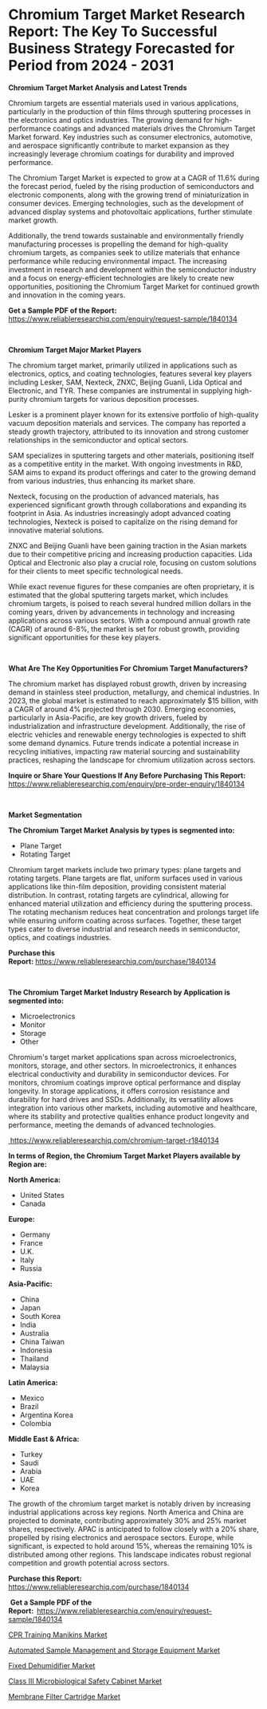 <p><h1>Chromium Target Market Research Report: The Key To Successful Business Strategy Forecasted for Period from 2024 - 2031</h1></p><p><strong>Chromium Target Market Analysis and Latest Trends</strong></p>
<p><p>Chromium targets are essential materials used in various applications, particularly in the production of thin films through sputtering processes in the electronics and optics industries. The growing demand for high-performance coatings and advanced materials drives the Chromium Target Market forward. Key industries such as consumer electronics, automotive, and aerospace significantly contribute to market expansion as they increasingly leverage chromium coatings for durability and improved performance.</p><p>The Chromium Target Market is expected to grow at a CAGR of 11.6% during the forecast period, fueled by the rising production of semiconductors and electronic components, along with the growing trend of miniaturization in consumer devices. Emerging technologies, such as the development of advanced display systems and photovoltaic applications, further stimulate market growth.</p><p>Additionally, the trend towards sustainable and environmentally friendly manufacturing processes is propelling the demand for high-quality chromium targets, as companies seek to utilize materials that enhance performance while reducing environmental impact. The increasing investment in research and development within the semiconductor industry and a focus on energy-efficient technologies are likely to create new opportunities, positioning the Chromium Target Market for continued growth and innovation in the coming years.</p></p>
<p><strong>Get a Sample PDF of the Report:&nbsp;</strong> <a href="https://www.reliableresearchiq.com/enquiry/request-sample/1840134?utm_campaign=100&utm_medium=2&utm_source=Github&utm_content=ia&utm_term=11112024&utm_id=chromium-target">https://www.reliableresearchiq.com/enquiry/request-sample/1840134</a></p>
<p>&nbsp;</p>
<p><strong>Chromium Target Major Market Players</strong></p>
<p><p>The chromium target market, primarily utilized in applications such as electronics, optics, and coating technologies, features several key players including Lesker, SAM, Nexteck, ZNXC, Beijing Guanli, Lida Optical and Electronic, and TYR. These companies are instrumental in supplying high-purity chromium targets for various deposition processes. </p><p>Lesker is a prominent player known for its extensive portfolio of high-quality vacuum deposition materials and services. The company has reported a steady growth trajectory, attributed to its innovation and strong customer relationships in the semiconductor and optical sectors.</p><p>SAM specializes in sputtering targets and other materials, positioning itself as a competitive entity in the market. With ongoing investments in R&D, SAM aims to expand its product offerings and cater to the growing demand from various industries, thus enhancing its market share.</p><p>Nexteck, focusing on the production of advanced materials, has experienced significant growth through collaborations and expanding its footprint in Asia. As industries increasingly adopt advanced coating technologies, Nexteck is poised to capitalize on the rising demand for innovative material solutions.</p><p>ZNXC and Beijing Guanli have been gaining traction in the Asian markets due to their competitive pricing and increasing production capacities. Lida Optical and Electronic also play a crucial role, focusing on custom solutions for their clients to meet specific technological needs.</p><p>While exact revenue figures for these companies are often proprietary, it is estimated that the global sputtering targets market, which includes chromium targets, is poised to reach several hundred million dollars in the coming years, driven by advancements in technology and increasing applications across various sectors. With a compound annual growth rate (CAGR) of around 6-8%, the market is set for robust growth, providing significant opportunities for these key players.</p></p>
<p>&nbsp;</p>
<p><strong>What Are The Key Opportunities For Chromium Target Manufacturers?</strong></p>
<p><p>The chromium market has displayed robust growth, driven by increasing demand in stainless steel production, metallurgy, and chemical industries. In 2023, the global market is estimated to reach approximately $15 billion, with a CAGR of around 4% projected through 2030. Emerging economies, particularly in Asia-Pacific, are key growth drivers, fueled by industrialization and infrastructure development. Additionally, the rise of electric vehicles and renewable energy technologies is expected to shift some demand dynamics. Future trends indicate a potential increase in recycling initiatives, impacting raw material sourcing and sustainability practices, reshaping the landscape for chromium utilization across sectors.</p></p>
<p><strong>Inquire or Share Your Questions If Any Before Purchasing This Report:</strong> <a href="https://www.reliableresearchiq.com/enquiry/pre-order-enquiry/1840134?utm_campaign=100&utm_medium=2&utm_source=Github&utm_content=ia&utm_term=11112024&utm_id=chromium-target">https://www.reliableresearchiq.com/enquiry/pre-order-enquiry/1840134</a></p>
<p>&nbsp;</p>
<p><strong>Market Segmentation</strong></p>
<p><strong>The Chromium Target Market Analysis by types is segmented into:</strong></p>
<p><ul><li>Plane Target</li><li>Rotating Target</li></ul></p>
<p><p>Chromium target markets include two primary types: plane targets and rotating targets. Plane targets are flat, uniform surfaces used in various applications like thin-film deposition, providing consistent material distribution. In contrast, rotating targets are cylindrical, allowing for enhanced material utilization and efficiency during the sputtering process. The rotating mechanism reduces heat concentration and prolongs target life while ensuring uniform coating across surfaces. Together, these target types cater to diverse industrial and research needs in semiconductor, optics, and coatings industries.</p></p>
<p><strong>Purchase this Report:&nbsp;</strong><a href="https://www.reliableresearchiq.com/purchase/1840134?utm_campaign=100&utm_medium=2&utm_source=Github&utm_content=ia&utm_term=11112024&utm_id=chromium-target">https://www.reliableresearchiq.com/purchase/1840134</a></p>
<p>&nbsp;</p>
<p><strong>The Chromium Target Market Industry Research by Application is segmented into:</strong></p>
<p><ul><li>Microelectronics</li><li>Monitor</li><li>Storage</li><li>Other</li></ul></p>
<p><p>Chromium's target market applications span across microelectronics, monitors, storage, and other sectors. In microelectronics, it enhances electrical conductivity and durability in semiconductor devices. For monitors, chromium coatings improve optical performance and display longevity. In storage applications, it offers corrosion resistance and durability for hard drives and SSDs. Additionally, its versatility allows integration into various other markets, including automotive and healthcare, where its stability and protective qualities enhance product longevity and performance, meeting the demands of advanced technologies.</p></p>
<p><a href="https://www.reliableresearchiq.com/chromium-target-r1840134?utm_campaign=100&utm_medium=2&utm_source=Github&utm_content=ia&utm_term=11112024&utm_id=chromium-target">&nbsp;https://www.reliableresearchiq.com/chromium-target-r1840134</a></p>
<p><strong>In terms of Region, the Chromium Target Market Players available by Region are:</strong></p>
<p>
    <p> <strong> North America: </strong>
        <ul>
            <li>United States</li>
            <li>Canada</li>
        </ul>
        </p> 
    <p> <strong> Europe: </strong>
        <ul>
            <li>Germany</li>
            <li>France</li>
            <li>U.K.</li>
            <li>Italy</li>
            <li>Russia</li>
        </ul>
        </p> 
    <p> <strong> Asia-Pacific: </strong>
        <ul>
            <li>China</li>
            <li>Japan</li>
            <li>South Korea</li>
            <li>India</li>
            <li>Australia</li>
            <li>China Taiwan</li>
            <li>Indonesia</li>
            <li>Thailand</li>
            <li>Malaysia</li>
        </ul>
        </p> 
    <p> <strong> Latin America: </strong>
        <ul>
            <li>Mexico</li>
            <li>Brazil</li>
            <li>Argentina Korea</li>
            <li>Colombia</li>
        </ul>
        </p> 
    <p> <strong> Middle East & Africa: </strong>
        <ul>
            <li>Turkey</li>
            <li>Saudi</li>
            <li>Arabia</li>
            <li>UAE</li>
            <li>Korea</li>
        </ul>
    </p>
    </p>
<p><p>The growth of the chromium target market is notably driven by increasing industrial applications across key regions. North America and China are projected to dominate, contributing approximately 30% and 25% market shares, respectively. APAC is anticipated to follow closely with a 20% share, propelled by rising electronics and aerospace sectors. Europe, while significant, is expected to hold around 15%, whereas the remaining 10% is distributed among other regions. This landscape indicates robust regional competition and growth potential across sectors.</p></p>
<p><strong>Purchase this Report: </strong><a href="https://www.reliableresearchiq.com/purchase/1840134?utm_campaign=100&utm_medium=2&utm_source=Github&utm_content=ia&utm_term=11112024&utm_id=chromium-target">https://www.reliableresearchiq.com/purchase/1840134</a></p>
<p>&nbsp;<strong>Get a Sample PDF of the Report:&nbsp;&nbsp;</strong><a href="https://www.reliableresearchiq.com/enquiry/request-sample/1840134?utm_campaign=100&utm_medium=2&utm_source=Github&utm_content=ia&utm_term=11112024&utm_id=chromium-target">https://www.reliableresearchiq.com/enquiry/request-sample/1840134</a></p>
<p><strong></strong></p>
<p><p><a href="https://github.com/yoreivesal/Market-Research-Report-List-1/blob/main/cpr-training-manikins-market.md?utm_campaign=100&utm_medium=2&utm_source=Github&utm_content=ia&utm_term=11112024&utm_id=chromium-target">CPR Training Manikins Market</a></p><p><a href="https://issuu.com/reportprime-2/docs/automated-sample-management-and-sto_7fb15ba39be221?utm_campaign=100&utm_medium=2&utm_source=Github&utm_content=ia&utm_term=11112024&utm_id=chromium-target">Automated Sample Management and Storage Equipment Market</a></p><p><a href="https://www.linkedin.com/pulse/fixed-dehumidifier-market-regional-outlook-competition-t7yfe?utm_campaign=100&utm_medium=2&utm_source=Github&utm_content=ia&utm_term=11112024&utm_id=chromium-target">Fixed Dehumidifier Market</a></p><p><a href="https://issuu.com/reportprime-2/docs/class-iii-microbiological-safety-ca_f98b61af0e1739?utm_campaign=100&utm_medium=2&utm_source=Github&utm_content=ia&utm_term=11112024&utm_id=chromium-target">Class III Microbiological Safety Cabinet Market</a></p><p><a href="https://github.com/shebaharrifx/Market-Research-Report-List-1/blob/main/membrane-filter-cartridge-market.md?utm_campaign=100&utm_medium=2&utm_source=Github&utm_content=ia&utm_term=11112024&utm_id=chromium-target">Membrane Filter Cartridge Market</a></p></p>